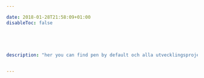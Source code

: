 ```yaml
---

date: 2018-01-28T21:58:09+01:00
disableToc: false





description: "her you can find pen by default och alla utvecklingsprojekt kan du som individ eller företag hjälpa till att utveckla eller ge oss synpunkter på."


---
```





